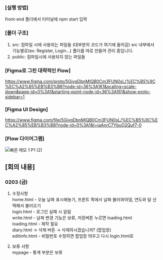 ### [실행 방법]
front-end 폴더에서 터미널에 npm start 입력 

### [폴더 구조]
1. src: 컴파일 시에 사용되는 파일들 (대부분의 코드가 여기에 들어감)
src 내부에서 기능별로(ex: Register, Login...) 폴더를 따로 만들어 관리 중입니다. <br>
2. public: 컴파일시에 사용되지 않는 파일들


### [Figma로 그린 대략적인 Flow]
https://www.figma.com/proto/5GivgDbnMIQB0Cm3FUN0sL/%EC%B5%9C%EC%A2%85%EB%B3%B8?node-id=36%3A161&scaling=scale-down&page-id=0%3A1&starting-point-node-id=36%3A161&show-proto-sidebar=1

### [Figma UI Design]
https://www.figma.com/file/5GivgDbnMIQB0Cm3FUN0sL/%EC%B5%9C%EC%A2%85%EB%B3%B8?node-id=0%3A1&t=jaAnrC7YbuO2Quf7-0

### [Flow 다이어그램]
![빠른 메모 1 P1 (2)](https://user-images.githubusercontent.com/111052302/216250266-3757097e-18a4-4c7b-977a-4fc3aa75c1c1.png)

## [회의 내용]
### 0203 (금)
1. 수정사항<br>
home.html - 오늘 날짜 표시해놓기, 프론트 쪽에서 날짜 불러와야댐, 연도와 달 선택해서 불러오기<br>
login.html - 로그인 실패 시 알람<br>
write.html - 날짜 변경 기능은 보류, 저장버튼 누르면 loading.html<br>
loading.html - 제작 필요<br>
diary.html → 삭제 버튼 → 삭제하시겠습니까? (팝업창)<br>
editinfo.html - 비밀번호 수정하면 팝업창 띄우고 다시 login.html로<br>

2. 보류 사항<br>
mypage - 통계 부분은 보류<br>
